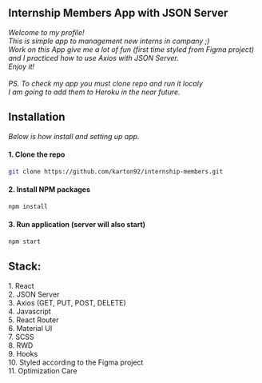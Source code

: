 <h2>Internship Members App with JSON Server</h2>

_Welcome to my profile!<br>
This is simple app to management new interns in company ;)<br>
Work on this App give me a lot of fun (first time styled from Figma project) and I practiced how to use Axios with JSON Server.<br>
Enjoy it!<br><br>
PS. To check my app you must clone repo and run it localy<br>
I am going to add them to Heroku in the near future._<br>

<h2>Installation</h2>

_Below is how install and setting up app._

#### 1. Clone the repo
   ```sh
   git clone https://github.com/karton92/internship-members.git
   ```
#### 2. Install NPM packages
   ```sh
   npm install
   ```
#### 3. Run application (server will also start)
   ```sh
   npm start
   ```

<h2>Stack:</h2>
1. React<br>
2. JSON Server<br>
3. Axios (GET, PUT, POST, DELETE)<br>
4. Javascript<br>
5. React Router<br>
6. Material UI<br>
7. SCSS<br>
8. RWD<br>
9. Hooks<br>
10. Styled according to the Figma project<br>
11. Optimization Care<br>
